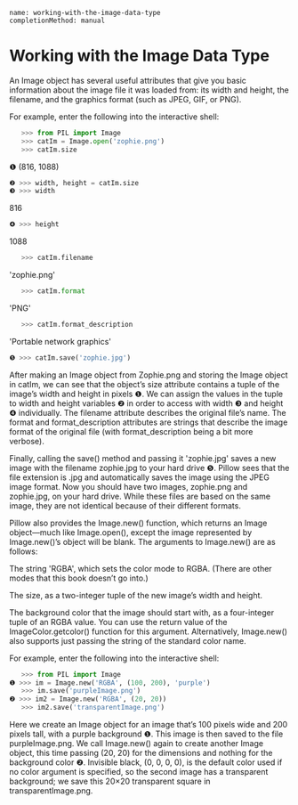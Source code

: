 ```ngMeta
name: working-with-the-image-data-type
completionMethod: manual
```
# Working with the Image Data Type
An Image object has several useful attributes that give you basic information about the image file it was loaded from: its width and height, the filename, and the graphics format (such as JPEG, GIF, or PNG).

For example, enter the following into the interactive shell:

```python
   >>> from PIL import Image
   >>> catIm = Image.open('zophie.png')
   >>> catIm.size
```
❶ (816, 1088)
```python
❷ >>> width, height = catIm.size
❸ >>> width
```
   816
```python
❹ >>> height
```
   1088
```python
   >>> catIm.filename
```
   'zophie.png'
```python
   >>> catIm.format
```
   'PNG'
```python
   >>> catIm.format_description
```
   'Portable network graphics'
```python
❺ >>> catIm.save('zophie.jpg')
```
After making an Image object from Zophie.png and storing the Image object in catIm, we can see that the object’s size attribute contains a tuple of the image’s width and height in pixels ❶. We can assign the values in the tuple to width and height variables ❷ in order to access with width ❸ and height ❹ individually. The filename attribute describes the original file’s name. The format and format_description attributes are strings that describe the image format of the original file (with format_description being a bit more verbose).

Finally, calling the save() method and passing it 'zophie.jpg' saves a new image with the filename zophie.jpg to your hard drive ❺. Pillow sees that the file extension is .jpg and automatically saves the image using the JPEG image format. Now you should have two images, zophie.png and zophie.jpg, on your hard drive. While these files are based on the same image, they are not identical because of their different formats.

Pillow also provides the Image.new() function, which returns an Image object—much like Image.open(), except the image represented by Image.new()’s object will be blank. The arguments to Image.new() are as follows:

The string 'RGBA', which sets the color mode to RGBA. (There are other modes that this book doesn’t go into.)

The size, as a two-integer tuple of the new image’s width and height.

The background color that the image should start with, as a four-integer tuple of an RGBA value. You can use the return value of the ImageColor.getcolor() function for this argument. Alternatively, Image.new() also supports just passing the string of the standard color name.

For example, enter the following into the interactive shell:

```python
   >>> from PIL import Image
❶ >>> im = Image.new('RGBA', (100, 200), 'purple')
   >>> im.save('purpleImage.png')
❷ >>> im2 = Image.new('RGBA', (20, 20))
   >>> im2.save('transparentImage.png')
```
Here we create an Image object for an image that’s 100 pixels wide and 200 pixels tall, with a purple background ❶. This image is then saved to the file purpleImage.png. We call Image.new() again to create another Image object, this time passing (20, 20) for the dimensions and nothing for the background color ❷. Invisible black, (0, 0, 0, 0), is the default color used if no color argument is specified, so the second image has a transparent background; we save this 20×20 transparent square in transparentImage.png.

